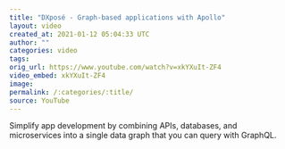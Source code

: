 ```yaml
---
title: "DXposé - Graph-based applications with Apollo"
layout: video
created_at: 2021-01-12 05:04:33 UTC
author: ""
categories: video
tags: 
orig_url: https://www.youtube.com/watch?v=xkYXuIt-ZF4
video_embed: xkYXuIt-ZF4
image: 
permalink: /:categories/:title/
source: YouTube
---
```

Simplify app development by combining APIs, databases, and microservices into a single data graph that you can query with GraphQL.